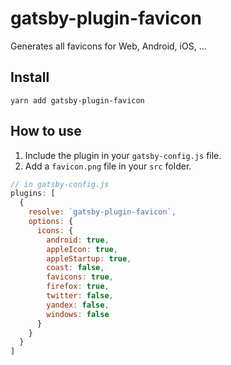 # gatsby-plugin-favicon
Generates all favicons for Web, Android, iOS, ...

## Install
`yarn add gatsby-plugin-favicon`

## How to use
1. Include the plugin in your `gatsby-config.js` file.
2. Add a `favicon.png` file in your `src` folder.

```javascript
// in gatsby-config.js
plugins: [
  {
    resolve: `gatsby-plugin-favicon`,
    options: {
      icons: {
        android: true,
        appleIcon: true,
        appleStartup: true,
        coast: false,
        favicons: true,
        firefox: true,
        twitter: false,
        yandex: false,
        windows: false
      }
    }
  }
]
```
